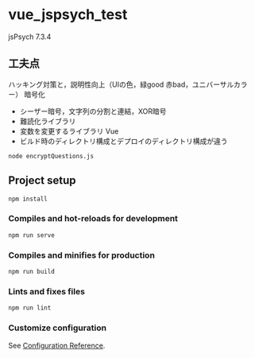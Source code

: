 # vue_jspsych_test

jsPsych 7.3.4

## 工夫点
ハッキング対策と，説明性向上（UIの色，緑good 赤bad，ユニバーサルカラー）
暗号化
- シーザー暗号，文字列の分割と連結，XOR暗号
- 難読化ライブラリ
- 変数を変更するライブラリ
Vue
- ビルド時のディレクトリ構成とデプロイのディレクトリ構成が違う


```
node encryptQuestions.js 
```

## Project setup
```
npm install
```

### Compiles and hot-reloads for development
```
npm run serve
```

### Compiles and minifies for production
```
npm run build
```

### Lints and fixes files
```
npm run lint
```

### Customize configuration
See [Configuration Reference](https://cli.vuejs.org/config/).
